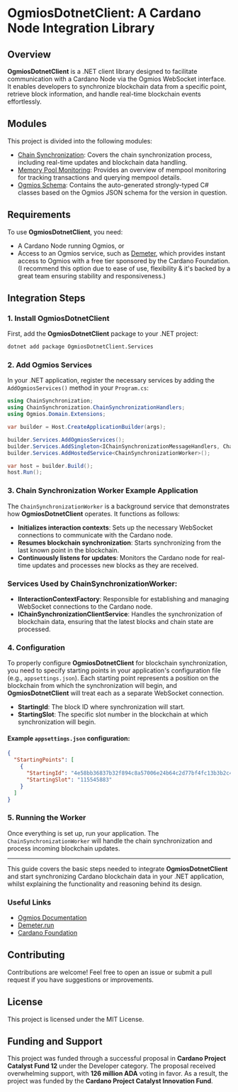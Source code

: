 # OgmiosDotnetClient: A Cardano Node Integration Library

## Overview

**OgmiosDotnetClient** is a .NET client library designed to facilitate communication with a Cardano Node via the Ogmios WebSocket interface. It enables developers to synchronize blockchain data from a specific point, retrieve block information, and handle real-time blockchain events effortlessly.

## Modules

This project is divided into the following modules:

- [Chain Synchronization](src/Ogmios.Services/ChainSynchronization/docs/README.md): Covers the chain synchronization process, including real-time updates and blockchain data handling.
- [Memory Pool Monitoring](src/Ogmios.Services/MemoryPoolMonitoring/docs/README.md): Provides an overview of mempool monitoring for tracking transactions and querying mempool details.
- [Ogmios Schema](src/Ogmios.Schema/docs/README.md): Contains the auto-generated strongly-typed C# classes based on the Ogmios JSON schema for the version in question.

## Requirements

To use **OgmiosDotnetClient**, you need:

- A Cardano Node running Ogmios, or
- Access to an Ogmios service, such as [Demeter](https://demeter.run), which provides instant access to Ogmios with a free tier sponsored by the Cardano Foundation. (I recommend this option due to ease of use, flexibility & it's backed by a great team ensuring stability and responsiveness.)

## Integration Steps

### 1. Install OgmiosDotnetClient

First, add the **OgmiosDotnetClient** package to your .NET project:

```bash
dotnet add package OgmiosDotnetClient.Services
```

### 2. Add Ogmios Services

In your .NET application, register the necessary services by adding the `AddOgmiosServices()` method in your `Program.cs`:

```csharp
using ChainSynchronization;
using ChainSynchronization.ChainSynchronizationHandlers;
using Ogmios.Domain.Extensions;

var builder = Host.CreateApplicationBuilder(args);

builder.Services.AddOgmiosServices();
builder.Services.AddSingleton<IChainSynchronizationMessageHandlers, ChainSynchronizationMessageHandlers>();
builder.Services.AddHostedService<ChainSynchronizationWorker>();

var host = builder.Build();
host.Run();
```

### 3. Chain Synchronization Worker Example Application

The `ChainSynchronizationWorker` is a background service that demonstrates how **OgmiosDotnetClient** operates. It functions as follows:

- **Initializes interaction contexts**: Sets up the necessary WebSocket connections to communicate with the Cardano node.
- **Resumes blockchain synchronization**: Starts synchronizing from the last known point in the blockchain.
- **Continuously listens for updates**: Monitors the Cardano node for real-time updates and processes new blocks as they are received.

### Services Used by ChainSynchronizationWorker:

- **IInteractionContextFactory**: Responsible for establishing and managing WebSocket connections to the Cardano node.
- **IChainSynchronizationClientService**: Handles the synchronization of blockchain data, ensuring that the latest blocks and chain state are processed.

### 4. Configuration

To properly configure **OgmiosDotnetClient** for blockchain synchronization, you need to specify starting points in your application's configuration file (e.g., `appsettings.json`). Each starting point represents a position on the blockchain from which the synchronization will begin, and **OgmiosDotnetClient** will treat each as a separate WebSocket connection.

- **StartingId**: The block ID where synchronization will start.
- **StartingSlot**: The specific slot number in the blockchain at which synchronization will begin.

#### Example `appsettings.json` configuration:

```json
{
  "StartingPoints": [
    {
      "StartingId": "4e58bb36837b32f894c8a57006e24b64c2d77bf4fc13b3b2c428fee8871e2491",
      "StartingSlot": "115545883"
    }
  ]
}
```

### 5. Running the Worker

Once everything is set up, run your application. The `ChainSynchronizationWorker` will handle the chain synchronization and process incoming blockchain updates.

---

This guide covers the basic steps needed to integrate **OgmiosDotnetClient** and start synchronizing Cardano blockchain data in your .NET application, whilst explaining the functionality and reasoning behind its design.

### Useful Links

- [Ogmios Documentation](https://ogmios.dev)
- [Demeter.run](https://demeter.run)
- [Cardano Foundation](https://cardanofoundation.org)

## Contributing

Contributions are welcome! Feel free to open an issue or submit a pull request if you have suggestions or improvements.

## License

This project is licensed under the MIT License.

## Funding and Support

This project was funded through a successful proposal in **Cardano Project Catalyst Fund 12** under the Developer category. The proposal received overwhelming support, with **126 million ADA** voting in favor. As a result, the project was funded by the **Cardano Project Catalyst Innovation Fund**.
